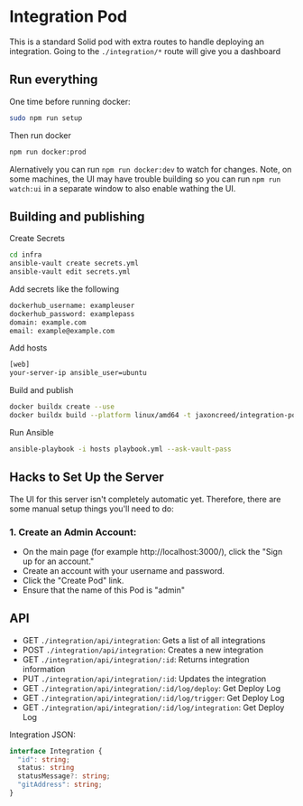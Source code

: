 # Integration Pod

This is a standard Solid pod with extra routes to handle deploying an integration. Going to the `./integration/*` route will give you a dashboard 

## Run everything

One time before running docker:
```bash
sudo npm run setup
```

Then run docker
```bash
npm run docker:prod
```

Alernatively you can run `npm run docker:dev` to watch for changes. Note, on some machines, the UI may have trouble building so you can run `npm run watch:ui` in a separate window to also enable wathing the UI.

## Building and publishing

Create Secrets
```bash
cd infra
ansible-vault create secrets.yml
ansible-vault edit secrets.yml
```

Add secrets like the following
```bash
dockerhub_username: exampleuser
dockerhub_password: examplepass
domain: example.com
email: example@example.com
```

Add hosts
```bash
[web]
your-server-ip ansible_user=ubuntu
```

Build and publish
```bash
docker buildx create --use
docker buildx build --platform linux/amd64 -t jaxoncreed/integration-pod:latest --push .
```

Run Ansible
```bash
ansible-playbook -i hosts playbook.yml --ask-vault-pass
```

## Hacks to Set Up the Server

The UI for this server isn't completely automatic yet. Therefore, there are some manual setup things you'll need to do:

### 1. Create an Admin Account:

 - On the main page (for example http://localhost:3000/), click the "Sign up for an account."
 - Create an account with your username and password.
 - Click the "Create Pod" link.
 - Ensure that the name of this Pod is "admin"


## API

 - GET `./integration/api/integration`: Gets a list of all integrations
 - POST `./integration/api/integration`: Creates a new integration
 - GET `./integration/api/integration/:id`: Returns integration information
 - PUT `./integration/api/integration/:id`: Updates the integration
 - GET `./integration/api/integration/:id/log/deploy`: Get Deploy Log
 - GET `./integration/api/integration/:id/log/trigger`: Get Deploy Log
 - GET `./integration/api/integration/:id/log/integration`: Get Deploy Log


Integration JSON:
```typescript
interface Integration {
  "id": string;
  status: string
  statusMessage?: string;
  "gitAddress": string;
}
```